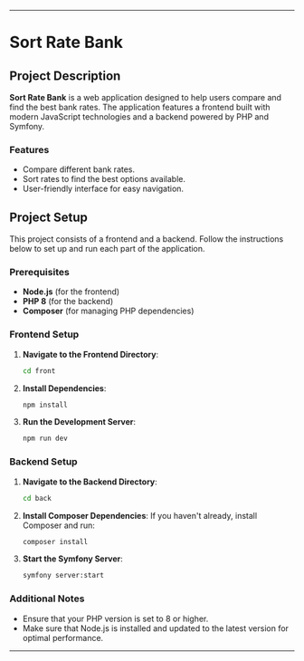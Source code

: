
---

# Sort Rate Bank

## Project Description

**Sort Rate Bank** is a web application designed to help users compare and find the best bank rates. The application features a frontend built with modern JavaScript technologies and a backend powered by PHP and Symfony. 

### Features

- Compare different bank rates.
- Sort rates to find the best options available.
- User-friendly interface for easy navigation.

## Project Setup

This project consists of a frontend and a backend. Follow the instructions below to set up and run each part of the application.

### Prerequisites

- **Node.js** (for the frontend)
- **PHP 8** (for the backend)
- **Composer** (for managing PHP dependencies)

### Frontend Setup

1. **Navigate to the Frontend Directory**:
   ```bash
   cd front
   ```

2. **Install Dependencies**:
   ```bash
   npm install
   ```

3. **Run the Development Server**:
   ```bash
   npm run dev
   ```

### Backend Setup

1. **Navigate to the Backend Directory**:
   ```bash
   cd back
   ```

2. **Install Composer Dependencies**:
   If you haven't already, install Composer and run:
   ```bash
   composer install
   ```

3. **Start the Symfony Server**:
   ```bash
   symfony server:start
   ```

### Additional Notes

- Ensure that your PHP version is set to 8 or higher.
- Make sure that Node.js is installed and updated to the latest version for optimal performance.

---